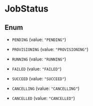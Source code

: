

# JobStatus

## Enum


* `PENDING` (value: `"PENDING"`)

* `PROVISIONING` (value: `"PROVISIONING"`)

* `RUNNING` (value: `"RUNNING"`)

* `FAILED` (value: `"FAILED"`)

* `SUCCEED` (value: `"SUCCEED"`)

* `CANCELLING` (value: `"CANCELLING"`)

* `CANCELLED` (value: `"CANCELLED"`)




